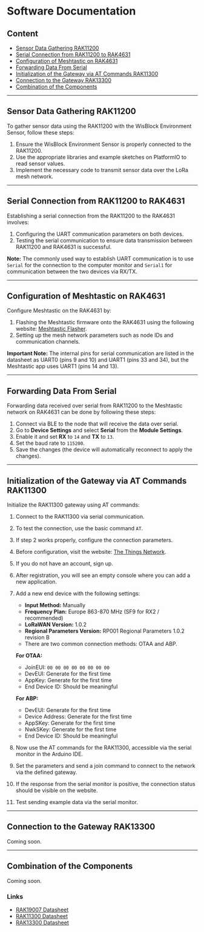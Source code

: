 # Software Documentation

## Content

- [Sensor Data Gathering RAK11200](#sensor-data-gathering-rak11200)
- [Serial Connection from RAK11200 to RAK4631](#serial-connection-from-rak11200-to-rak4631)
- [Configuration of Meshtastic on RAK4631](#configuration-of-meshtastic-on-rak4631)
- [Forwarding Data From Serial](#forwarding-data-from-serial)
- [Initialization of the Gateway via AT Commands RAK11300](#initialization-of-the-gateway-via-at-commands-rak11300)
- [Connection to the Gateway RAK13300](#connection-to-the-gateway-rak13300)
- [Combination of the Components](#combination-of-the-components)

---

## Sensor Data Gathering RAK11200

To gather sensor data using the RAK11200 with the WisBlock Environment Sensor, follow these steps:

1. Ensure the WisBlock Environment Sensor is properly connected to the RAK11200.
2. Use the appropriate libraries and example sketches on PlatformIO to read sensor values.
3. Implement the necessary code to transmit sensor data over the LoRa mesh network.

---

## Serial Connection from RAK11200 to RAK4631

Establishing a serial connection from the RAK11200 to the RAK4631 involves:

1. Configuring the UART communication parameters on both devices.
2. Testing the serial communication to ensure data transmission between RAK11200 and RAK4631 is successful.

**Note:** The commonly used way to establish UART communication is to use `Serial` for the connection to the computer monitor and `Serial1` for communication between the two devices via RX/TX.

---

## Configuration of Meshtastic on RAK4631

Configure Meshtastic on the RAK4631 by:

1. Flashing the Meshtastic firmware onto the RAK4631 using the following website: [Meshtastic Flasher](https://flasher.meshtastic.org/).
2. Setting up the mesh network parameters such as node IDs and communication channels.

**Important Note:** The internal pins for serial communication are listed in the datasheet as UART0 (pins 9 and 10) and UART1 (pins 33 and 34), but the Meshtastic app uses UART1 (pins 14 and 13).

---

## Forwarding Data From Serial

Forwarding data received over serial from RAK11200 to the Meshtastic network on RAK4631 can be done by following these steps:

1. Connect via BLE to the node that will receive the data over serial.
2. Go to **Device Settings** and select **Serial** from the **Module Settings**.
3. Enable it and set **RX** to `14` and **TX** to `13`.
4. Set the baud rate to `115200`.
5. Save the changes (the device will automatically reconnect to apply the changes).

---

## Initialization of the Gateway via AT Commands RAK11300

Initialize the RAK11300 gateway using AT commands:

1. Connect to the RAK11300 via serial communication.
2. To test the connection, use the basic command `AT`.
3. If step 2 works properly, configure the connection parameters.
4. Before configuration, visit the website: [The Things Network](https://eu1.cloud.thethings.network).
5. If you do not have an account, sign up.
6. After registration, you will see an empty console where you can add a new application.
7. Add a new end device with the following settings:
   - **Input Method:** Manually
   - **Frequency Plan:** Europe 863-870 MHz (SF9 for RX2 / recommended)
   - **LoRaWAN Version:** 1.0.2
   - **Regional Parameters Version:** RP001 Regional Parameters 1.0.2 revision B
   - There are two common connection methods: OTAA and ABP.

   **For OTAA:**
   - JoinEUI: `00 00 00 00 00 00 00 00`
   - DevEUI: Generate for the first time
   - AppKey: Generate for the first time
   - End Device ID: Should be meaningful

   **For ABP:**
   - DevEUI: Generate for the first time
   - Device Address: Generate for the first time
   - AppSKey: Generate for the first time
   - NwkSKey: Generate for the first time
   - End Device ID: Should be meaningful

8. Now use the AT commands for the RAK11300, accessible via the serial monitor in the Arduino IDE.
9. Set the parameters and send a join command to connect to the network via the defined gateway.
10. If the response from the serial monitor is positive, the connection status should be visible on the website.
11. Test sending example data via the serial monitor.

---

## Connection to the Gateway RAK13300

Coming soon.

---

## Combination of the Components

Coming soon.


### Links

- [RAK19007 Datasheet](https://docs.rakwireless.com/product-categories/wisblock/rak19007/datasheet/)
- [RAK11300 Datasheet](https://docs.rakwireless.com/product-categories/wisduo/rak11300-module/datasheet/)
- [RAK13300 Datasheet](https://docs.rakwireless.com/product-categories/wisblock/rak13300/datasheet/)
